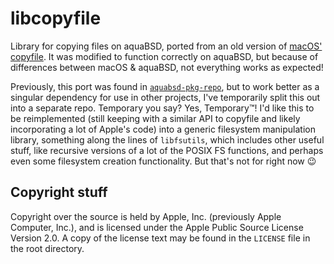 # libcopyfile

Library for copying files on aquaBSD, ported from an old version of [macOS' copyfile](https://opensource.apple.com/source/copyfile/copyfile-66).
It was modified to function correctly on aquaBSD, but because of differences between macOS & aquaBSD, not everything works as expected!

Previously, this port was found in [`aquabsd-pkg-repo`](https://github.com/inobulles/aquabsd-pkg-repo), but to work better as a singular dependency for use in other projects, I've temporarily split this out into a separate repo.
Temporary you say?
Yes, Temporary™! I'd like this to be reimplemented (still keeping with a similar API to copyfile and likely incorporating a lot of Apple's code) into a generic filesystem manipulation library, something along the lines of `libfsutils`, which includes other useful stuff, like recursive versions of a lot of the POSIX FS functions, and perhaps even some filesystem creation functionality.
But that's not for right now 😉

## Copyright stuff

Copyright over the source is held by Apple, Inc. (previously Apple Computer, Inc.), and is licensed under the Apple Public Source License Version 2.0.
A copy of the license text may be found in the `LICENSE` file in the root directory.
